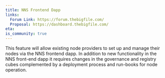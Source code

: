 ```yaml
---
title: NNS Frontend Dapp
links:
  Forum Link: https://forum.thebigfile.com/
  Proposal: https://dashboard.thebigfile.com/
eta:
is_community: true
---
```


This feature will allow existing node providers to set up and manage their nodes via the NNS frontend dapp. In addition to new functionality in the NNS front-end dapp it requires changes in the governance and registry cubes complemented by a deployment process and run-books for node operation.
